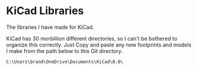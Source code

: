 # KiCad Libraries
 The libraries I have made for KiCad.

 KiCad has 30 morbillion
 different directories, so I can't be bothered to organize this correctly.
 Just Copy and paste any new footprints and models I make from the path below
 to this Git directory.
 
 `C:\Users\brand\OneDrive\Documents\KiCad\8.0\`

